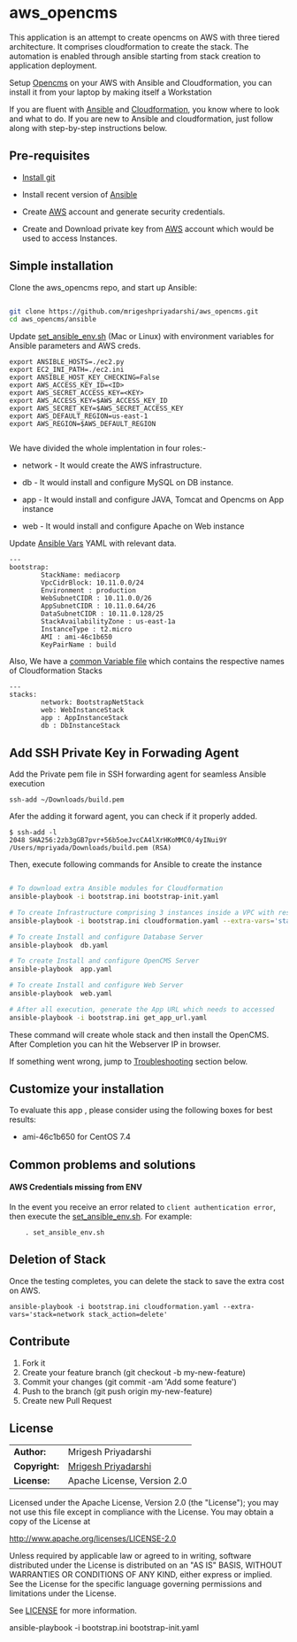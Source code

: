 # aws_opencms

This application is an attempt to create opencms on AWS with three tiered architecture. It comprises cloudformation to create the stack. The automation is enabled through ansible starting from stack creation to application deployment. 

Setup [Opencms](http://www.opencms.org/en/)  on your AWS with Ansible and Cloudformation, you can install it from your laptop by making itself a Workstation

If you are fluent with [Ansible](http://docs.ansible.com/ansible/intro_getting_started.html) and [Cloudformation](http://odecee.com.au/cloudformation-and-ansible/), you know where to look and what to do. If you are new to Ansible and cloudformation, just follow along with step-by-step instructions below.


## Pre-requisites
* [Install git](https://git-scm.com/downloads)

* Install recent version of [Ansible](http://docs.ansible.com/ansible/intro_installation.html)

* Create [AWS](https://console.aws.amazon.com/) account and generate security credentials.

* Create and Download private key from [AWS](https://console.aws.amazon.com/) account which would be used to access Instances.


## Simple installation

Clone the aws_opencms repo, and start up Ansible:

```bash

git clone https://github.com/mrigeshpriyadarshi/aws_opencms.git
cd aws_opencms/ansible

```

Update [set_ansible_env.sh](set_ansible_env.sh) (Mac or Linux) with environment variables for Ansible parameters and AWS creds.

```
export ANSIBLE_HOSTS=./ec2.py 
export EC2_INI_PATH=./ec2.ini 
export ANSIBLE_HOST_KEY_CHECKING=False
export AWS_ACCESS_KEY_ID=<ID>
export AWS_SECRET_ACCESS_KEY=<KEY>
export AWS_ACCESS_KEY=$AWS_ACCESS_KEY_ID
export AWS_SECRET_KEY=$AWS_SECRET_ACCESS_KEY
export AWS_DEFAULT_REGION=us-east-1
export AWS_REGION=$AWS_DEFAULT_REGION


```

We have divided the whole implentation in four roles:-

* network - It would create the AWS infrastructure.

* db - It would install and configure MySQL on DB instance.

* app - It would install and configure JAVA, Tomcat and Opencms on App instance

* web - It would install and configure Apache on Web instance


Update [Ansible Vars](./vars/{{stack}}) YAML with relevant data.

```
---
bootstrap:
        StackName: mediacorp
        VpcCidrBlock: 10.11.0.0/24
        Environment : production
        WebSubnetCIDR : 10.11.0.0/26
        AppSubnetCIDR : 10.11.0.64/26
        DataSubnetCIDR : 10.11.0.128/25
        StackAvailabilityZone : us-east-1a
        InstanceType : t2.micro
        AMI : ami-46c1b650
        KeyPairName : build

```

Also, We have a [common Variable file](./vars/common.yaml) which contains the respective names of Cloudformation Stacks

```
---
stacks:
        network: BootstrapNetStack
        web: WebInstanceStack
        app : AppInstanceStack
        db : DbInstanceStack

```

## Add SSH Private Key in Forwading Agent

Add the Private pem file in SSH forwarding agent for seamless Ansible execution

```
ssh-add ~/Downloads/build.pem 

```

Afer the adding it forward agent, you can check if it properly added.

```
$ ssh-add -l
2048 SHA256:2zb3gGB7pvr+56b5oeJvcCA4lXrHKoMMC0/4yINui9Y /Users/mpriyada/Downloads/build.pem (RSA)

```

Then, execute following commands for Ansible to create the instance

```bash

# To download extra Ansible modules for Cloudformation
ansible-playbook -i bootstrap.ini bootstrap-init.yaml

# To create Infrastructure comprising 3 instances inside a VPC with respective subnets, it uses `bootstrap-network.json` CFN to create the stack. 
ansible-playbook -i bootstrap.ini cloudformation.yaml --extra-vars='stack=network stack_action=create'

# To create Install and configure Database Server 
ansible-playbook  db.yaml

# To create Install and configure OpenCMS Server 
ansible-playbook  app.yaml

# To create Install and configure Web Server 
ansible-playbook  web.yaml

# After all execution, generate the App URL which needs to accessed
ansible-playbook -i bootstrap.ini get_app_url.yaml 

```

These command will create whole stack and then install the OpenCMS. After Completion you can hit the Webserver IP in browser.

If something went wrong, jump to [Troubleshooting](https://github.com/mrigeshpriyadarshi/aws_opencms#common-problems-and-solutions) section below.


## Customize your installation

To evaluate this app , please consider using the following boxes for best results:

* ami-46c1b650 for CentOS 7.4


## Common problems and solutions

#### AWS Credentials missing from ENV

In the event you receive an error related to `client authentication error`, then execute the [set_ansible_env.sh](set_ansible_env.sh). For example:

```
    . set_ansible_env.sh
```

## Deletion of Stack

Once the testing completes, you can delete the stack to save the extra cost on AWS.

```
ansible-playbook -i bootstrap.ini cloudformation.yaml --extra-vars='stack=network stack_action=delete'

```


## Contribute

1. Fork it
1. Create your feature branch (git checkout -b my-new-feature)
1. Commit your changes (git commit -am 'Add some feature')
1. Push to the branch (git push origin my-new-feature)
1. Create new Pull Request


## License

|  |  |
| ------ | --- |
| **Author:** | Mrigesh Priyadarshi |
| **Copyright:** | [Mrigesh Priyadarshi](mailto:mrigeshpriyadarshi@gmail.com) |
| **License:** | Apache License, Version 2.0 |

Licensed under the Apache License, Version 2.0 (the "License"); you may not use this file except in compliance with the License. You may obtain a copy of the License at

http://www.apache.org/licenses/LICENSE-2.0

Unless required by applicable law or agreed to in writing, software distributed under the License is distributed on an "AS IS" BASIS, WITHOUT WARRANTIES OR CONDITIONS OF ANY KIND, either express or implied. See the License for the specific language governing permissions and limitations under the License.

See [LICENSE](license) for more information.

ansible-playbook -i bootstrap.ini bootstrap-init.yaml
